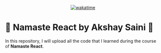 <div align="center" title="☺️ This much time I write code.">

[![wakatime](https://wakatime.com/badge/user/20baa14b-89a3-4e46-acd9-e4abaeefd2fe/project/932a02aa-5634-4b6c-b144-4d1320569cbb.svg?style=for-the-badge)](https://wakatime.com/badge/user/20baa14b-89a3-4e46-acd9-e4abaeefd2fe/project/932a02aa-5634-4b6c-b144-4d1320569cbb)

</div>

# 🤩 Namaste React by Akshay Saini 🚀

In this repository, I will upload all the code that I learned during the course of **Namaste React**.